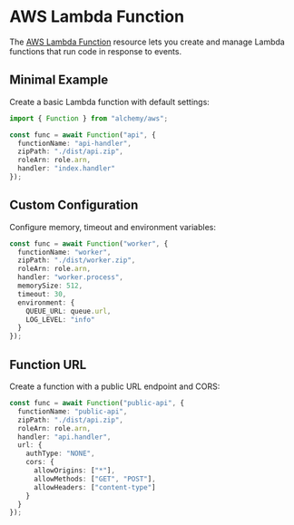 # AWS Lambda Function

The [AWS Lambda Function](https://docs.aws.amazon.com/lambda/latest/dg/welcome.html) resource lets you create and manage Lambda functions that run code in response to events.

## Minimal Example

Create a basic Lambda function with default settings:

```ts
import { Function } from "alchemy/aws";

const func = await Function("api", {
  functionName: "api-handler",
  zipPath: "./dist/api.zip", 
  roleArn: role.arn,
  handler: "index.handler"
});
```

## Custom Configuration

Configure memory, timeout and environment variables:

```ts
const func = await Function("worker", {
  functionName: "worker",
  zipPath: "./dist/worker.zip",
  roleArn: role.arn,
  handler: "worker.process",
  memorySize: 512,
  timeout: 30,
  environment: {
    QUEUE_URL: queue.url,
    LOG_LEVEL: "info"
  }
});
```

## Function URL

Create a function with a public URL endpoint and CORS:

```ts
const func = await Function("public-api", {
  functionName: "public-api", 
  zipPath: "./dist/api.zip",
  roleArn: role.arn,
  handler: "api.handler",
  url: {
    authType: "NONE",
    cors: {
      allowOrigins: ["*"],
      allowMethods: ["GET", "POST"],
      allowHeaders: ["content-type"]
    }
  }
});
```